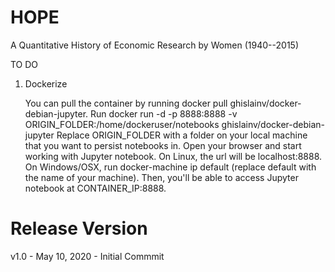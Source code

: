 # HOPE
A Quantitative History of Economic Research by Women (1940--2015)


TO DO
1. Dockerize


    You can pull the container by running docker pull ghislainv/docker-debian-jupyter.
    Run docker run -d -p 8888:8888 -v ORIGIN_FOLDER:/home/dockeruser/notebooks ghislainv/docker-debian-jupyter
        Replace ORIGIN_FOLDER with a folder on your local machine that you want to persist notebooks in.
    Open your browser and start working with Jupyter notebook.
        On Linux, the url will be localhost:8888.
        On Windows/OSX, run docker-machine ip default (replace default with the name of your machine). Then, you'll be able to access Jupyter notebook at CONTAINER_IP:8888.


# Release Version

v1.0 - May 10, 2020 - Initial Commmit
